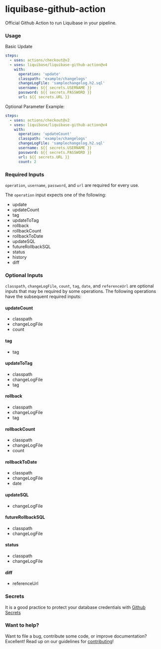 # liquibase-github-action

Official Github Action to run Liquibase in your pipeline.

### Usage

Basic Update

```yaml
steps:
  - uses: actions/checkout@v2
  - uses: liquibase/liquibase-github-action@v4
    with:
      operation: 'update'
      classpath: 'example/changelogs'
      changeLogFile: 'samplechangelog.h2.sql'
      username: ${{ secrets.USERNAME }}
      password: ${{ secrets.PASSWORD }}
      url: ${{ secrets.URL }}
```

Optional Parameter Example:

```yaml
steps:
  - uses: actions/checkout@v2
  - uses: liquibase/liquibase-github-action@v4
    with:
      operation: 'updateCount'
      classpath: 'example/changelogs'
      changeLogFile: 'samplechangelog.h2.sql'
      username: ${{ secrets.USERNAME }}
      password: ${{ secrets.PASSWORD }}
      url: ${{ secrets.URL }}
      count: 2
```

### Required Inputs

`operation`, `username`, `password`, and `url` are required for every use.

The `operation` input expects one of the following:

- update
- updateCount
- tag
- updateToTag
- rollback
- rollbackCount
- rollbackToDate
- updateSQL
- futureRollbackSQL
- status
- history
- diff

### Optional Inputs

`classpath`, `changeLogFile`, `count`, `tag`, `date`, and `referenceUrl` are optional inputs that may be required by some operations. The following operations have the subsequent required inputs:

#### updateCount

- classpath
- changeLogFile
- count

#### tag

- tag

#### updateToTag

- classpath
- changeLogFile
- tag

#### rollback

- classpath
- changeLogFile
- tag

#### rollbackCount

- classpath
- changeLogFile
- count

#### rollbackToDate

- classpath
- changeLogFile
- date

#### updateSQL

- changeLogFile

#### futureRollbackSQL

- classpath
- changeLogFile

#### status

- classpath
- changeLogFile

#### diff

- referenceUrl

### Secrets

It is a good practice to protect your database credentials with [Github Secrets](https://docs.github.com/en/free-pro-team@latest/actions/reference/encrypted-secrets)

### Want to help?

Want to file a bug, contribute some code, or improve documentation? Excellent! Read up on our
guidelines for [contributing](https://www.liquibase.org/community/index.html)!
